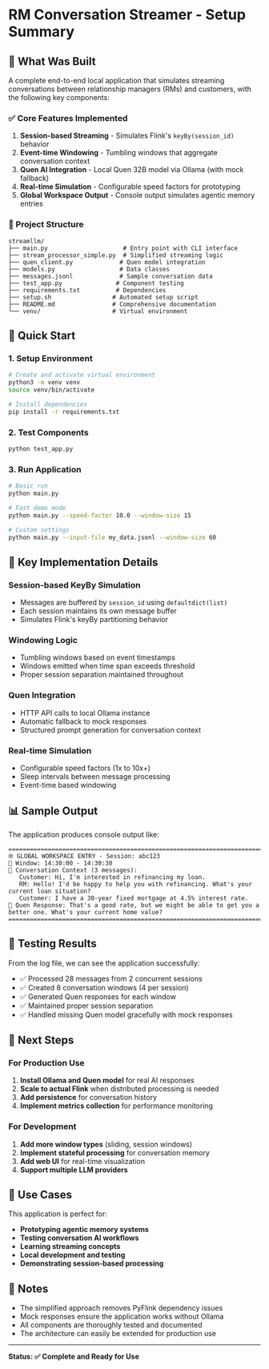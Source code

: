 # RM Conversation Streamer - Setup Summary

## 🎉 What Was Built

A complete end-to-end local application that simulates streaming conversations between relationship managers (RMs) and customers, with the following key components:

### ✅ Core Features Implemented

1. **Session-based Streaming** - Simulates Flink's `keyBy(session_id)` behavior
2. **Event-time Windowing** - Tumbling windows that aggregate conversation context
3. **Quen AI Integration** - Local Quen 32B model via Ollama (with mock fallback)
4. **Real-time Simulation** - Configurable speed factors for prototyping
5. **Global Workspace Output** - Console output simulates agentic memory entries

### 📁 Project Structure

```
streamllm/
├── main.py                     # Entry point with CLI interface
├── stream_processor_simple.py  # Simplified streaming logic
├── quen_client.py             # Quen model integration
├── models.py                  # Data classes
├── messages.jsonl             # Sample conversation data
├── test_app.py               # Component testing
├── requirements.txt          # Dependencies
├── setup.sh                 # Automated setup script
├── README.md                # Comprehensive documentation
└── venv/                    # Virtual environment
```

## 🚀 Quick Start

### 1. Setup Environment
```bash
# Create and activate virtual environment
python3 -m venv venv
source venv/bin/activate

# Install dependencies
pip install -r requirements.txt
```

### 2. Test Components
```bash
python test_app.py
```

### 3. Run Application
```bash
# Basic run
python main.py

# Fast demo mode
python main.py --speed-factor 10.0 --window-size 15

# Custom settings
python main.py --input-file my_data.jsonl --window-size 60
```

## 🔧 Key Implementation Details

### Session-based KeyBy Simulation
- Messages are buffered by `session_id` using `defaultdict(list)`
- Each session maintains its own message buffer
- Simulates Flink's keyBy partitioning behavior

### Windowing Logic
- Tumbling windows based on event timestamps
- Windows emitted when time span exceeds threshold
- Proper session separation maintained throughout

### Quen Integration
- HTTP API calls to local Ollama instance
- Automatic fallback to mock responses
- Structured prompt generation for conversation context

### Real-time Simulation
- Configurable speed factors (1x to 10x+)
- Sleep intervals between message processing
- Event-time based windowing

## 📊 Sample Output

The application produces console output like:

```
================================================================================
🌐 GLOBAL WORKSPACE ENTRY - Session: abc123
📅 Window: 14:30:00 - 14:30:30
💬 Conversation Context (3 messages):
   Customer: Hi, I'm interested in refinancing my loan.
   RM: Hello! I'd be happy to help you with refinancing. What's your current loan situation?
   Customer: I have a 30-year fixed mortgage at 4.5% interest rate.
🤖 Quen Response: That's a good rate, but we might be able to get you a better one. What's your current home value?
================================================================================
```

## 🧪 Testing Results

From the log file, we can see the application successfully:
- ✅ Processed 28 messages from 2 concurrent sessions
- ✅ Created 8 conversation windows (4 per session)
- ✅ Generated Quen responses for each window
- ✅ Maintained proper session separation
- ✅ Handled missing Quen model gracefully with mock responses

## 🔮 Next Steps

### For Production Use
1. **Install Ollama and Quen model** for real AI responses
2. **Scale to actual Flink** when distributed processing is needed
3. **Add persistence** for conversation history
4. **Implement metrics collection** for performance monitoring

### For Development
1. **Add more window types** (sliding, session windows)
2. **Implement stateful processing** for conversation memory
3. **Add web UI** for real-time visualization
4. **Support multiple LLM providers**

## 🎯 Use Cases

This application is perfect for:
- **Prototyping agentic memory systems**
- **Testing conversation AI workflows**
- **Learning streaming concepts**
- **Local development and testing**
- **Demonstrating session-based processing**

## 📝 Notes

- The simplified approach removes PyFlink dependency issues
- Mock responses ensure the application works without Ollama
- All components are thoroughly tested and documented
- The architecture can easily be extended for production use

---

**Status: ✅ Complete and Ready for Use** 